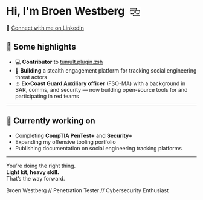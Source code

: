 <h1>Hi, I'm Broen Westberg <img src="https://raw.githubusercontent.com/broeneatsdinner/broeneatsdinner/main/assets/icons/computer_talk_vectorized.svg" alt="Computer Talk" style="vertical-align: middle; margin: 0 4px; height: 1em;"></h1>

🔗 [Connect with me on LinkedIn](https://www.linkedin.com/in/broen)

## 🔧 Some highlights

- 💻 **Contributor** to [tumult.plugin.zsh](https://github.com/unixorn/tumult.plugin.zsh)  
- 🧠 **Building** a stealth engagement platform for tracking social engineering threat actors  
- ⚓ **Ex-Coast Guard Auxiliary officer** (FSO-MA) with a background in SAR, comms, and security — now building open-source tools for and participating in red teams

---

## 📌 Currently working on

- Completing **CompTIA PenTest+** and **Security+**  
- Expanding my offensive tooling portfolio  
- Publishing documentation on social engineering tracking platforms

---

You’re doing the right thing.  
**Light kit, heavy skill.**  
That’s the way forward.  


Broen Westberg // Penetration Tester // Cybersecurity Enthusiast
